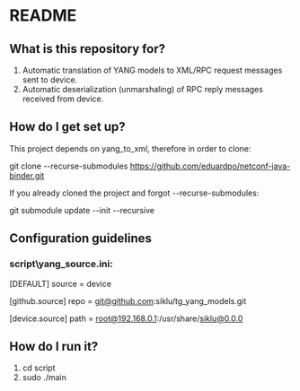 # README #

## What is this repository for? ##
1. Automatic translation of YANG models to XML/RPC request messages sent to device. 
2. Automatic deserialization (unmarshaling) of RPC reply messages received from device.


## How do I get set up? ##
This project depends on yang_to_xml, therefore in order to clone:

git clone --recurse-submodules https://github.com/eduardpo/netconf-java-binder.git

If you already cloned the project and forgot --recurse-submodules:

git submodule update --init --recursive


## Configuration guidelines ##

### script\yang_source.ini: ###

[DEFAULT]
source = device

[github.source]
repo = git@github.com:siklu/tg_yang_models.git

[device.source]
path = root@192.168.0.1:/usr/share/siklu@0.0.0


## How do I run it? ##
1. cd script
2. sudo ./main
